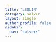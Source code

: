 ```yaml
---
title: "LSQLIN"
category: solver
layout: single
author_profile: false
sidebar:
  nav: "solvers"
---
```

